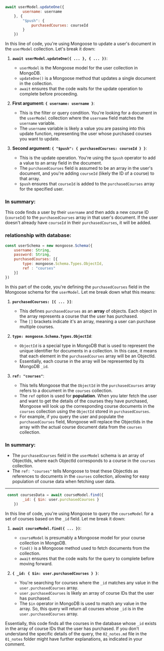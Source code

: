 ```javascript
await userModel.updateOne({
        username: username
    }, {
        "$push": {
            purchasedCourses: courseId
        }
    })
```

In this line of code, you're using Mongoose to update a user's document in the `userModel` collection. Let's break it down:

1. **`await userModel.updateOne({ ... }, { ... })`**:
   - `userModel` is the Mongoose model for the user collection in MongoDB.
   - `updateOne()` is a Mongoose method that updates a single document in the collection.
   - `await` ensures that the code waits for the update operation to complete before proceeding.

2. **First argument: `{ username: username }`**:
   - This is the filter or query condition. You're looking for a document in the `userModel` collection where the `username` field matches the `username` variable.
   - The `username` variable is likely a value you are passing into this update function, representing the user whose purchased courses you want to update.

3. **Second argument: `{ "$push": { purchasedCourses: courseId } }`**:
   - This is the update operation. You're using the `$push` operator to add a value to an array field in the document.
   - The `purchasedCourses` field is assumed to be an array in the user's document, and you're adding `courseId` (likely the ID of a course) to that array.
   - `$push` ensures that `courseId` is added to the `purchasedCourses` array for the specified user.

### In summary:
This code finds a user by their `username` and then adds a new course ID (`courseId`) to the `purchasedCourses` array in that user's document. If the user doesn't already have `courseId` in their `purchasedCourses`, it will be added.

### relationship with database:
```javascript
const userSchema = new mongoose.Schema({
    username: String,
    password: String,
    purchasedCourses: [{
        type: mongoose.Schema.Types.ObjectId,
        ref : "courses" 
    }]
})
```
In this part of the code, you're defining the `purchasedCourses` field in the Mongoose schema for the `userModel`. Let me break down what this means:

1. **`purchasedCourses: [{ ... }]`**:
   - This defines `purchasedCourses` as an **array** of objects. Each object in the array represents a course that the user has purchased.
   - The `[]` brackets indicate it's an array, meaning a user can purchase multiple courses.

2. **`type: mongoose.Schema.Types.ObjectId`**:
   - `ObjectId` is a special type in MongoDB that is used to represent the unique identifier for documents in a collection. In this case, it means that each element in the `purchasedCourses` array will be an ObjectId.
   - Essentially, each course in the array will be represented by its MongoDB `_id`.

3. **`ref: "courses"`**:
   - This tells Mongoose that the `ObjectId` in the `purchasedCourses` array refers to a document in the `courses` collection.
   - The `ref` option is used for **population**. When you later fetch the user and want to get the details of the courses they have purchased, Mongoose will look up the corresponding course documents in the `courses` collection using the `ObjectId` stored in `purchasedCourses`.
   - For example, if you query the user and populate the `purchasedCourses` field, Mongoose will replace the ObjectIds in the array with the actual course document data from the `courses` collection.

### In summary:
- The `purchasedCourses` field in the `userModel` schema is an array of ObjectIds, where each ObjectId corresponds to a course in the `courses` collection.
- The `ref: "courses"` tells Mongoose to treat these ObjectIds as references to documents in the `courses` collection, allowing for easy population of course data when fetching user data.


---


```javascript
 const coursesData = await courseModel.find({
        _id: { $in: user.purchasedCourses }
    })
```

In this line of code, you're using Mongoose to query the `courseModel` for a set of courses based on the `_id` field. Let me break it down:

1. **`await courseModel.find({ ... })`**:
   - `courseModel` is presumably a Mongoose model for your course collection in MongoDB.
   - `find()` is a Mongoose method used to fetch documents from the collection.
   - `await` ensures that the code waits for the query to complete before moving forward.

2. **`{ _id: { $in: user.purchasedCourses } }`**:
   - You're searching for courses where the `_id` matches any value in the `user.purchasedCourses` array.
   - `user.purchasedCourses` is likely an array of course IDs that the user has purchased.
   - The `$in` operator in MongoDB is used to match any value in the array. So, this query will return all courses whose `_id` is in the `user.purchasedCourses` array.

Essentially, this code finds all the courses in the database whose `_id` exists in the array of course IDs that the user has purchased. If you don't understand the specific details of the query, the `02_notes.md` file in the `01_notes` folder might have further explanations, as indicated in your comment.